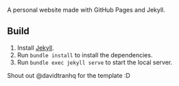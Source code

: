 A personal website made with GitHub Pages and Jekyll.

## Build

1. Install [Jekyll](https://jekyllrb.com/docs/).
2. Run `bundle install` to install the dependencies. 
3. Run `bundle exec jekyll serve` to start the local server.

Shout out @davidtranhq for the template :D